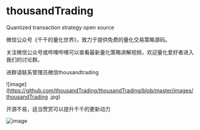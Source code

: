 # thousandTrading
Quantized transaction strategy open source

微信公众号《千千的量化世界》，致力于提供免费的量化交易策略源码。

关注微信公众号或哔哩哔哩可以查看最新量化策略讲解视频，欢迎量化爱好者进入我们的讨论群。

进群请联系管理员微信thousandtrading

![image](https://github.com/thousandTrading/thousandTrading/blob/master/images/thousandTrading .jpg)

开源不易，适当赞赏可以提升千千的更新动力

![image](https://github.com/thousandTrading/thousandTrading/blob/master/images/wallet.jpg)
